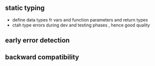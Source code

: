 ## static typing

- define data types fr vars and function parameters and return types
- ctah type errors during dev and testing phases , hence good quality

## early error detection

## backward compatibility
